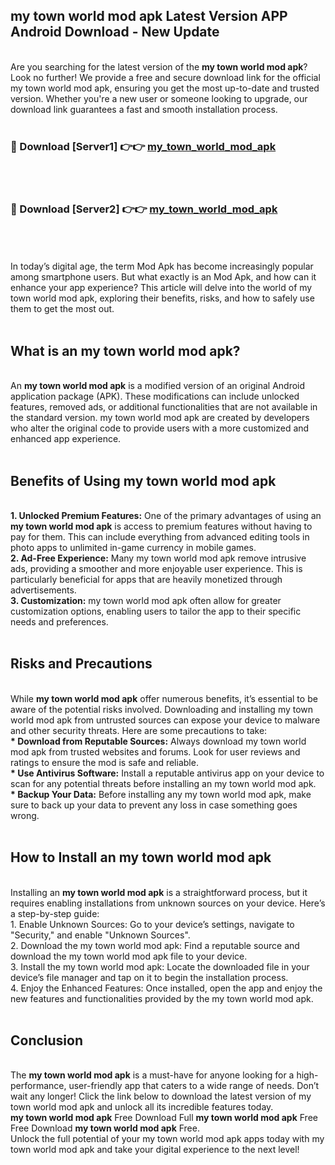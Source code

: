 ## my town world mod apk Latest Version APP Android Download - New Update
<br>
Are you searching for the latest version of the <strong>my town world mod apk</strong>? Look no further! We provide a free and secure download link for the official my town world mod apk, ensuring you get the most up-to-date and trusted version. Whether you're a new user or someone looking to upgrade, our download link guarantees a fast and smooth installation process.
<br>
<br>
<h3>🔴 Download [Server1] 👉👉 <a href="https://modyolo.store/my+town+world+mod+apk">my_town_world_mod_apk</a></h3><br>
<br>
<h3>🔴 Download [Server2] 👉👉 <a href="https://modyolo.store/my+town+world+mod+apk">my_town_world_mod_apk</a></h3><br>
<br>
<br>
In today’s digital age, the term Mod Apk has become increasingly popular among smartphone users. But what exactly is an Mod Apk, and how can it enhance your app experience? This article will delve into the world of my town world mod apk, exploring their benefits, risks, and how to safely use them to get the most out.
<br>
<br>
<h2>What is an my town world mod apk?</h2>
<br>
An <strong>my town world mod apk</strong> is a modified version of an original Android application package (APK). These modifications can include unlocked features, removed ads, or additional functionalities that are not available in the standard version. my town world mod apk are created by developers who alter the original code to provide users with a more customized and enhanced app experience.
<br>
<br>
<h2>Benefits of Using my town world mod apk</h2>
<br>
<strong> 1. Unlocked Premium Features:</strong> One of the primary advantages of using an <strong>my town world mod apk</strong> is access to premium features without having to pay for them. This can include everything from advanced editing tools in photo apps to unlimited in-game currency in mobile games.
<br>
<strong> 2. Ad-Free Experience:</strong> Many my town world mod apk remove intrusive ads, providing a smoother and more enjoyable user experience. This is particularly beneficial for apps that are heavily monetized through advertisements.
<br>
<strong> 3. Customization:</strong> my town world mod apk often allow for greater customization options, enabling users to tailor the app to their specific needs and preferences.
<br>
<br>
<h2>Risks and Precautions</h2>
<br>
While <strong>my town world mod apk</strong> offer numerous benefits, it’s essential to be aware of the potential risks involved. Downloading and installing my town world mod apk from untrusted sources can expose your device to malware and other security threats. Here are some precautions to take:
<br>
<strong> * Download from Reputable Sources:</strong> Always download my town world mod apk from trusted websites and forums. Look for user reviews and ratings to ensure the mod is safe and reliable.
<br>
<strong> * Use Antivirus Software:</strong> Install a reputable antivirus app on your device to scan for any potential threats before installing an my town world mod apk.
<br>
<strong> * Backup Your Data:</strong> Before installing any my town world mod apk, make sure to back up your data to prevent any loss in case something goes wrong.
<br>
<br>
<h2>How to Install an my town world mod apk</h2>
<br>
Installing an <strong>my town world mod apk</strong> is a straightforward process, but it requires enabling installations from unknown sources on your device. Here’s a step-by-step guide:
<br>
 1. Enable Unknown Sources: Go to your device’s settings, navigate to "Security," and enable "Unknown Sources".
<br>
 2. Download the my town world mod apk: Find a reputable source and download the my town world mod apk file to your device.
<br>
 3. Install the my town world mod apk: Locate the downloaded file in your device’s file manager and tap on it to begin the installation process.
<br>
 4. Enjoy the Enhanced Features: Once installed, open the app and enjoy the new features and functionalities provided by the my town world mod apk.
<br>
<br>
<h2><strong>Conclusion</strong></h2>
<br>
The <strong>my town world mod apk</strong> is a must-have for anyone looking for a high-performance, user-friendly app that caters to a wide range of needs. Don’t wait any longer! Click the link below to download the latest version of my town world mod apk and unlock all its incredible features today.
<br>
<strong>my town world mod apk</strong> Free Download Full <strong>my town world mod apk</strong> Free Free Download <strong>my town world mod apk</strong> Free.
<br>
Unlock the full potential of your my town world mod apk apps today with my town world mod apk and take your digital experience to the next level!